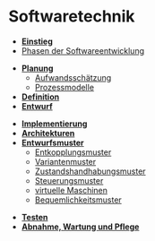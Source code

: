 # Softwaretechnik

<!-- /// [swt-einstieg] -->
* [**Einstieg**](/swt/einstieg.md)
* [Phasen der Softwareentwicklung](/swt/phasen.md)
<!-- /// [swt-einstieg] -->

<!-- /// [swt-planung-entwurf] -->
* [**Planung**](/swt/planung.md)
  * [Aufwandsschätzung](/swt/aufwandsschätzung.md)
  * [Prozessmodelle](/swt/prozessmodelle.md)
* [**Definition**](/swt/definition.md)
* [**Entwurf**](/swt/entwurf.md)
<!-- /// [swt-planung-entwurf] -->

<!-- /// [swt-implementierung] -->
* [**Implementierung**](/swt/implementierung.md)
* [**Architekturen**](/swt/architekturen.md)
* [**Entwurfsmuster**](/swt/entwurfsmuster.md)
  * [Entkopplungsmuster](/swt/entkopplungsmuster.md)
  * [Variantenmuster](/swt/variantenmuster.md)
  * [Zustandshandhabungsmuster](/swt/zustandshandhabungsmuster.md)
  * [Steuerungsmuster](/swt/steuerungsmuster.md)
  * [virtuelle Maschinen](/swt/virtuelle_maschinen.md)
  * [Bequemlichkeitsmuster](/swt/bequemlichkeitsmuster.md)
<!-- /// [swt-implementierung] -->

<!-- /// [swt-testen-wartung-pflege] -->
* [**Testen**](/swt/testen.md)
* [**Abnahme, Wartung und Pflege**](/swt/abnahme_wartung_und_pflege.md)
<!-- /// [swt-testen-wartung-pflege] -->
